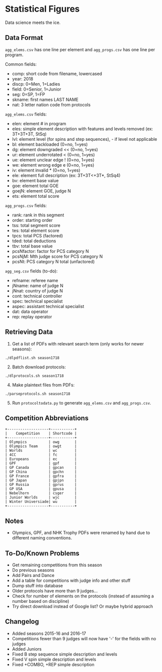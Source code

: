 # Statistical Figures

Data science meets the ice.

## Data Format

`agg_elems.csv` has one line per element and `agg_progs.csv` has one line per program.

Common fields:

- comp: short code from filename, lowercased
- year: 2018
- discp: 0=Men, 1=Ladies
- field: 0=Senior, 1=Junior
- seg: 0=SP, 1=FP
- skname: first names LAST NAME
- nat: 3 letter nation code from protocols


`agg_elems.csv` fields:

- elen: element # in program
- eles: simple element description with features and levels removed (ex: 3T+3T+3T, StSq)
- lvl: element level (for spins and step sequences), - if level not applicable
- bl: element backloaded (0=no, 1=yes)
- dg: element downgraded << (0=no, 1=yes)
- ur: element underrotated < (0=no, 1=yes)
- ue: element unclear edge ! (0=no, 1=yes)
- we: element wrong edge e (0=no, 1=yes)
- iv: element invalid * (0=no, 1=yes)
- ele: element full description (ex: 3T+3T<+3T*, StSq4)
- bv: element base value
- goe: element total GOE
- goejN: element GOE, judge N
- ets: element total score


`agg_progs.csv` fields:

- rank: rank in this segment
- order: starting order
- tss: total segment score
- tes: total element score
- tpcs: total PCS (factored)
- tded: total deductions
- tbv: total base value
- pcsNfactor: factor for PCS category N
- pcsNjM: Mth judge score for PCS category N
- pcsNt: PCS category N total (unfactored)

`agg_seg.csv` fields (to-do):

- refname: referee name
- jNname: name of judge N
- jNnat: country of judge N
- cont: technical controller
- spec: technical specialist
- aspec: assistant technical specialist
- dat: data operator
- rep: replay operator


## Retrieving Data

1. Get a list of PDFs with relevant search term (only works for newer seasons):

```
./dlpdflist.sh season1718
```

2. Batch download protocols:

```
./dlprotocols.sh season1718
```

4. Make plaintext files from PDFs:

```
./parseprotocols.sh season1718
```

5. Run `protocoltodata.py` to generate `agg_elems.csv` and `agg_progs.csv`.

## Competition Abbreviations

```
+-------------------+-----------+
|    Competition    | Shortcode |
+-------------------+-----------+
| Olympics          | owg       |
| Olympics Team     | owgt      |
| Worlds            | wc        |
| 4CC               | fc        |
| Europeans         | ec        |
| GPF               | gpf       |
| GP Canada         | gpcan     |
| GP China          | gpchn     |
| GP France         | gpfra     |
| GP Japan          | gpjpn     |
| GP Russia         | gprus     |
| GP USA            | gpusa     |
| Nebelhorn         | csger     |
| Junior Worlds     | wjc       |
| Winter Universiade| wu        |
+-------------------+-----------+
```

## Notes

- Olympics, GPF, and NHK Trophy PDFs were renamed by hand due to different naming conventions.

## To-Do/Known Problems

- Get remaining competitions from this season
- Do previous seasons
- Add Pairs and Dance
- Add a table for competitions with judge info and other stuff
- Dump stuff into database
- Older protocols have more than 9 judges...
- Check for number of elements on the protocols (instead of assuming a number based on discipline)
- Try direct download instead of Google list? Or maybe hybrid approach

## Changelog

- Added seasons 2015-16 and 2016-17
- Competitions fewer than 9 judges will now have '-' for the fields with no judges
- Added Juniors
- Fixed B step sequence simple description and levels
- Fixed V spin simple description and levels
- Fixed +COMBO, +REP simple description